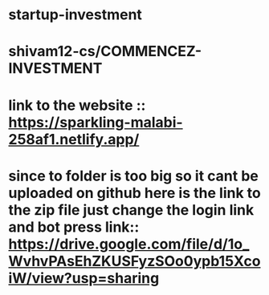 # startup-investment
# shivam12-cs/COMMENCEZ-INVESTMENT
# link to the website :: https://sparkling-malabi-258af1.netlify.app/ 
# since to folder is too big so it cant be uploaded on github here is the link to the zip file just change the login link and bot press link:: https://drive.google.com/file/d/1o_WvhvPAsEhZKUSFyzSOo0ypb15XcoiW/view?usp=sharing
